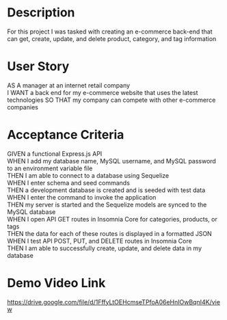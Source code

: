 # Description

For this project I was tasked with creating an e-commerce back-end that can get, create, update, and delete product, category, and tag information

# User Story

AS A manager at an internet retail company  
I WANT a back end for my e-commerce website that uses the latest technologies
SO THAT my company can compete with other e-commerce companies

# Acceptance Criteria

GIVEN a functional Express.js API  
WHEN I add my database name, MySQL username, and MySQL password to an environment variable file  
THEN I am able to connect to a database using Sequelize  
WHEN I enter schema and seed commands  
THEN a development database is created and is seeded with test data  
WHEN I enter the command to invoke the application  
THEN my server is started and the Sequelize models are synced to the MySQL database  
WHEN I open API GET routes in Insomnia Core for categories, products, or tags  
THEN the data for each of these routes is displayed in a formatted JSON  
WHEN I test API POST, PUT, and DELETE routes in Insomnia Core  
THEN I am able to successfully create, update, and delete data in my database

# Demo Video Link  
https://drive.google.com/file/d/1FffyLtOEHcmseTPfoA06eHnIOwBqnI4K/view
